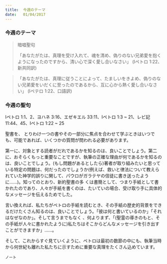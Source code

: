 ```yaml
---
title:  今週のテーマ
date:   01/04/2017
---
```


### 今週のテーマ

> <p>暗唱聖句</p>
> 「あなたがたは、真理を受け入れて、魂を清め、偽りのない兄弟愛を抱くようになったのですから、清い心で深く愛し合いなさい」	(Iペトロ 1:22、新共同訳)

> <p></p>
>「あなたがたは、真理に従うことによって、たましいをきよめ、偽りのない兄弟愛をいだくに至ったのであるから、互に心から熱く愛し合いなさい」	(Iペテロ 1:22、口語訳)

### 今週の聖句

Iペトロ 1:1、2、ヨハネ 3:16、エゼキエル 33:11、Iペトロ 1:3 ~ 21、レビ記 11:44、45、Iペトロ 1:22 ~ 25

 聖書を、 とりわけ一つの書やその一部分に焦点を合わせて学ぶときはいつでも、可能であれば、いくつかの質問が問われる必要があります。

 第一に、対象とする読者がだれであるかを知るのは、良いことでしょう。第二に、おそらくもっと重要なことですが、執筆の正確な理由が何であるかを知るのは、良いことでしょう。(もし問題があるとしたら)著者が取り組みたいと思っている特定の問題は、何だったのでしょうか(例えば、救いと律法について教えられていた神学的誤りに関して、パウロがガラテヤの信徒に書き送ったように......)。知ってのとおり、新約聖書の多 くは書簡として、つまり手紙として書かれたのであり、人々が手紙を書くのは、たいていの場合、受け取り手に具体的なメッセージを伝えるためでした。

 言い換えれば、私たちがペトロの手紙を読むとき、その手紙の歴史的背景をできるだけたくさん知るのは、良いことでしょう。「彼は何と書いているのか」「それはなぜなのか」。そして言うまでもなく 、何よりまず、「(聖霊の導きのもと、その手紙が人々に書かれたように)私たちはそこからどんなメッセージを引き出すことができますか」......。

 そして、これからすぐ見ていくように、ペトロは最初の数節の中にも、執筆当時から何世紀も離れた私たちに示すために重要な真理をたくさん込めています。

`ノート`
